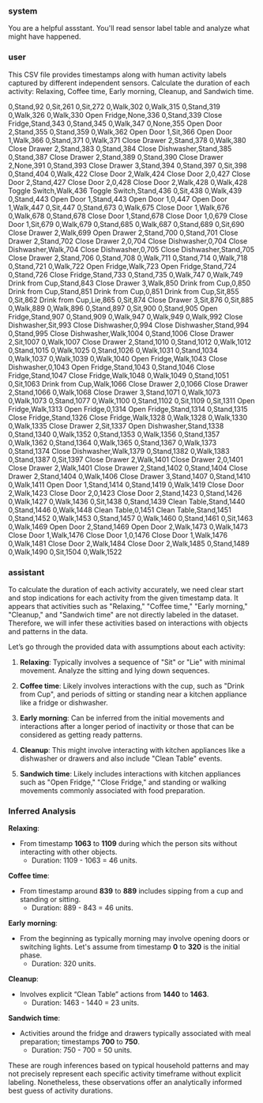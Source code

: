 ### system
You are a helpful assstant. You'll read sensor label table and analyze what might have happened.
### user

This CSV file provides timestamps along with human activity labels captured by different independent sensors.
Calculate the duration of each activity: Relaxing, Coffee time, Early morning, Cleanup, and Sandwich time.
    
0,Stand,92
0,Sit,261
0,Sit,272
0,Walk,302
0,Walk,315
0,Stand,319
0,Walk,326
0,Walk,330
Open Fridge,None,336
0,Stand,339
Close Fridge,Stand,343
0,Stand,345
0,Walk,347
0,None,355
Open Door 2,Stand,355
0,Stand,359
0,Walk,362
Open Door 1,Sit,366
Open Door 1,Walk,366
0,Stand,371
0,Walk,371
Close Drawer 2,Stand,378
0,Walk,380
Close Drawer 2,Stand,383
0,Stand,384
Close Dishwasher,Stand,385
0,Stand,387
Close Drawer 2,Stand,389
0,Stand,390
Close Drawer 2,None,391
0,Stand,393
Close Drawer 3,Stand,394
0,Stand,397
0,Sit,398
0,Stand,404
0,Walk,422
Close Door 2,Walk,424
Close Door 2,0,427
Close Door 2,Stand,427
Close Door 2,0,428
Close Door 2,Walk,428
0,Walk,428
Toggle Switch,Walk,436
Toggle Switch,Stand,436
0,Sit,438
0,Walk,439
0,Stand,443
Open Door 1,Stand,443
Open Door 1,0,447
Open Door 1,Walk,447
0,Sit,447
0,Stand,673
0,Walk,675
Close Door 1,Walk,676
0,Walk,678
0,Stand,678
Close Door 1,Stand,678
Close Door 1,0,679
Close Door 1,Sit,679
0,Walk,679
0,Stand,685
0,Walk,687
0,Stand,689
0,Sit,690
Close Drawer 2,Walk,699
Open Drawer 2,Stand,700
0,Stand,701
Close Drawer 2,Stand,702
Close Drawer 2,0,704
Close Dishwasher,0,704
Close Dishwasher,Walk,704
Close Dishwasher,0,705
Close Dishwasher,Stand,705
Close Drawer 2,Stand,706
0,Stand,708
0,Walk,711
0,Stand,714
0,Walk,718
0,Stand,721
0,Walk,722
Open Fridge,Walk,723
Open Fridge,Stand,724
0,Stand,726
Close Fridge,Stand,733
0,Stand,735
0,Walk,747
0,Walk,749
Drink from Cup,Stand,843
Close Drawer 3,Walk,850
Drink from Cup,0,850
Drink from Cup,Stand,851
Drink from Cup,0,851
Drink from Cup,Sit,855
0,Sit,862
Drink from Cup,Lie,865
0,Sit,874
Close Drawer 3,Sit,876
0,Sit,885
0,Walk,889
0,Walk,896
0,Stand,897
0,Sit,900
0,Stand,905
Open Fridge,Stand,907
0,Stand,909
0,Walk,947
0,Walk,949
0,Walk,992
Close Dishwasher,Sit,993
Close Dishwasher,0,994
Close Dishwasher,Stand,994
0,Stand,995
Close Dishwasher,Walk,1004
0,Stand,1006
Close Drawer 2,Sit,1007
0,Walk,1007
Close Drawer 2,Stand,1010
0,Stand,1012
0,Walk,1012
0,Stand,1015
0,Walk,1025
0,Stand,1026
0,Walk,1031
0,Stand,1034
0,Walk,1037
0,Walk,1039
0,Walk,1040
Open Fridge,Walk,1043
Close Dishwasher,0,1043
Open Fridge,Stand,1043
0,Stand,1046
Close Fridge,Stand,1047
Close Fridge,Walk,1048
0,Walk,1049
0,Stand,1051
0,Sit,1063
Drink from Cup,Walk,1066
Close Drawer 2,0,1066
Close Drawer 2,Stand,1066
0,Walk,1068
Close Drawer 3,Stand,1071
0,Walk,1073
0,Walk,1073
0,Stand,1077
0,Walk,1100
0,Stand,1102
0,Sit,1109
0,Sit,1311
Open Fridge,Walk,1313
Open Fridge,0,1314
Open Fridge,Stand,1314
0,Stand,1315
Close Fridge,Stand,1326
Close Fridge,Walk,1328
0,Walk,1328
0,Walk,1330
0,Walk,1335
Close Drawer 2,Sit,1337
Open Dishwasher,Stand,1338
0,Stand,1340
0,Walk,1352
0,Stand,1353
0,Walk,1356
0,Stand,1357
0,Walk,1362
0,Stand,1364
0,Walk,1365
0,Stand,1367
0,Walk,1373
0,Stand,1374
Close Dishwasher,Walk,1379
0,Stand,1382
0,Walk,1383
0,Stand,1387
0,Sit,1397
Close Drawer 2,Walk,1401
Close Drawer 2,0,1401
Close Drawer 2,Walk,1401
Close Drawer 2,Stand,1402
0,Stand,1404
Close Drawer 2,Stand,1404
0,Walk,1406
Close Drawer 3,Stand,1407
0,Stand,1410
0,Walk,1411
Open Door 1,Stand,1414
0,Stand,1419
0,Walk,1419
Close Door 2,Walk,1423
Close Door 2,0,1423
Close Door 2,Stand,1423
0,Stand,1426
0,Walk,1427
0,Walk,1436
0,Sit,1438
0,Stand,1439
Clean Table,Stand,1440
0,Stand,1446
0,Walk,1448
Clean Table,0,1451
Clean Table,Stand,1451
0,Stand,1452
0,Walk,1453
0,Stand,1457
0,Walk,1460
0,Stand,1461
0,Sit,1463
0,Walk,1469
Open Door 2,Stand,1469
Open Door 2,Walk,1473
0,Walk,1473
Close Door 1,Walk,1476
Close Door 1,0,1476
Close Door 1,Walk,1476
0,Walk,1481
Close Door 2,Walk,1484
Close Door 2,Walk,1485
0,Stand,1489
0,Walk,1490
0,Sit,1504
0,Walk,1522

### assistant
To calculate the duration of each activity accurately, we need clear start and stop indications for each activity from the given timestamp data. It appears that activities such as "Relaxing," "Coffee time," "Early morning," "Cleanup," and "Sandwich time" are not directly labeled in the dataset. Therefore, we will infer these activities based on interactions with objects and patterns in the data.

Let’s go through the provided data with assumptions about each activity:

1. **Relaxing**: Typically involves a sequence of "Sit" or "Lie" with minimal movement. Analyze the sitting and lying down sequences.

2. **Coffee time**: Likely involves interactions with the cup, such as "Drink from Cup", and periods of sitting or standing near a kitchen appliance like a fridge or dishwasher.

3. **Early morning**: Can be inferred from the initial movements and interactions after a longer period of inactivity or those that can be considered as getting ready patterns.

4. **Cleanup**: This might involve interacting with kitchen appliances like a dishwasher or drawers and also include "Clean Table" events.

5. **Sandwich time**: Likely includes interactions with kitchen appliances such as "Open Fridge," "Close Fridge," and standing or walking movements commonly associated with food preparation.

### Inferred Analysis

**Relaxing**:
- From timestamp **1063** to **1109** during which the person sits without interacting with other objects.
  - Duration: 1109 - 1063 = 46 units.

**Coffee time**:
- From timestamp around **839** to **889** includes sipping from a cup and standing or sitting.
  - Duration: 889 - 843 = 46 units.

**Early morning**:
- From the beginning as typically morning may involve opening doors or switching lights. Let's assume from timestamp **0** to **320** is the initial phase.
  - Duration: 320 units.

**Cleanup**:
- Involves explicit “Clean Table” actions from **1440** to **1463**.
  - Duration: 1463 - 1440 = 23 units.

**Sandwich time**:
- Activities around the fridge and drawers typically associated with meal preparation; timestamps **700** to **750**.
  - Duration: 750 - 700 = 50 units.

These are rough inferences based on typical household patterns and may not precisely represent each specific activity timeframe without explicit labeling. Nonetheless, these observations offer an analytically informed best guess of activity durations.
